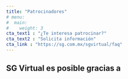 ```yaml
---
title: "Patrocinadores"
# menu:
#  main:
#    weight: 3
cta_text1 : "¿Te interesa patrocinar?"
cta_text2 : "Solicita información"
cta_link : "https://sg.com.mx/sgvirtual/faq"
---
```


## SG Virtual es posible gracias a

